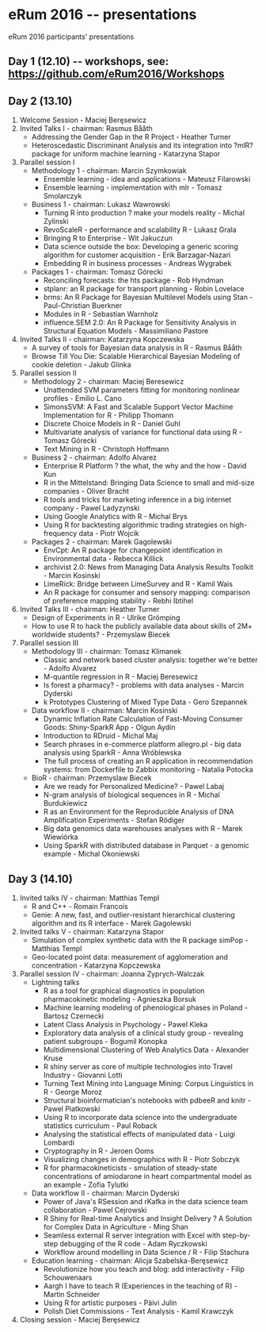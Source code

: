 # eRum 2016 -- presentations

eRum 2016 participants' presentations

## Day 1 (12.10) -- workshops, see: https://github.com/eRum2016/Workshops

## Day 2 (13.10)

1. Welcome Session - Maciej Beręsewicz
2. Invited Talks I - chairman: Rasmus Bååth
	+ Addressing the Gender Gap in the R Project - Heather Turner
	+ Heteroscedastic Discriminant Analysis and its integration into ?mlR? package for uniform machine learning - Katarzyna Stapor
3. Parallel session I
	+ Methodology 1 - chairman: Marcin Szymkowiak
		+ Ensemble learning - idea and applications - Mateusz Filarowski
		+ Ensemble learning - implementation with mlr - Tomasz Smolarczyk
	+ Business 1  - chairman: Lukasz Wawrowski
		+ Turning R into production ? make your models reality - Michal Zylinski
		+ RevoScaleR - performance and scalability R - Lukasz Grala
		+ Bringing R to Enterprise - Wit Jakuczun 
		+ Data science outside the box: Developing a generic scoring algorithm for customer acquisition - Erik Barzagar-Nazari
		+ Embedding R in business processes - Andreas Wygrabek
	+ Packages 1 - chairman: Tomasz Górecki
		+ Reconciling forecasts: the hts package - Rob Hyndman
		+ stplanr: an R package for transport planning  - Robin Lovelace
		+ brms: An R Package for Bayesian Multilevel Models using Stan - Paul-Christian Buerkner
		+ Modules in R - Sebastian Warnholz 
		+ influence.SEM 2.0: An R Package for Sensitivity Analysis in Structural Equation Models - Massimiliano Pastore
4. Invited Talks II  - chairman: Katarzyna Kopczewska
	+ A survey of tools for Bayesian data analysis in R - Rasmus Bååth
	+ Browse Till You Die: Scalable Hierarchical Bayesian Modeling of cookie deletion - Jakub Glinka
5. Parallel session II
	+ Methodology 2 - chairman: Maciej Beresewicz
		+ Unattended SVM parameters fitting for monitoring nonlinear profiles - Emilio L. Cano
		+ SimonsSVM: A Fast and Scalable Support Vector Machine Implementation for R - Philipp Thomann
		+ Discrete Choice Models in R - Daniel Guhl
		+ Multivariate analysis of variance for functional data using R - Tomasz Górecki
		+ Text Mining in R - Christoph Hoffmann
	+ Business 2 - chairman: Adolfo Alvarez
		+ Enterprise R Platform ? the what, the why and the how - David Kun
		+ R in the Mittelstand: Bringing Data Science to small and mid-size companies - Oliver Bracht
		+ R tools and tricks for marketing inference in a big internet company - Pawel Ladyzynski
		+ Using Google Analytics with R - Michal Brys
		+ Using R for backtesting algorithmic trading strategies on high-frequency data - Piotr Wojcik
	+ Packages 2  - chairman: Marek Gagolewski
		+ EnvCpt: An R package for changepoint identification in Environmental data - Rebecca Killick
		+ archivist 2.0: News from Managing Data Analysis Results Toolkit - Marcin Kosinski
		+ LimeRick: Bridge between LimeSurvey and R - Kamil Wais
		+ An R package for consumer and sensory mapping: comparison of preference mapping stability - Rebhi Ibtihel
6. Invited Talks III - chairman: Heather Turner
	+ Design of Experiments in R - Ulrike Grömping
	+ How to use R to hack the publicly available data about skills of 2M+ worldwide students? - Przemyslaw Biecek
7. Parallel session III
	+ Methodology III - chairman: Tomasz Klimanek
		+ Classic and network based cluster analysis: together we're better - Adolfo Alvarez
		+ M-quantile regression in R - Maciej Beresewicz
		+ Is forest a pharmacy? - problems with data analyses - Marcin Dyderski
		+ k Prototypes Clustering of Mixed Type Data - Gero Szepannek
	+ Data workflow II  - chairman: Marcin Kosinski
		+ Dynamic Inflation Rate Calculation of Fast-Moving Consumer Goods: Shiny-SparkR App - Olgun Aydin
		+ Introduction to RDruid - Michal Maj
		+ Search phrases in e-commerce platform allegro.pl - big data analysis using SparkR - Anna Wróblewska
		+ The full process of creating an R application in recommendation systems: from Dockerfile to Zabbix monitoring - Natalia Potocka
	+ BioR - chairman: Przemyslaw Biecek
		+ Are we ready for Personalized Medicine? - Pawel Labaj
		+ N-gram analysis of biological sequences in R - Michal Burdukiewicz
		+ R as an Environment for the Reproducible Analysis of DNA Amplification Experiments - Stefan Rödiger 
		+ Big data genomics data warehouses analyses with R - Marek Wiewiórka
		+ Using SparkR with distributed database in Parquet - a genomic example - Michal Okoniewski

## Day 3 (14.10)

1. Invited talks IV - chairman: Matthias Templ
	+ R and C++ - Romain Francois
	+ Genie: A new, fast, and outlier-resistant hierarchical clustering algorithm and its R interface - Marek Gagolewski
2. Invited talks V - chairman: Katarzyna Stapor
	+ Simulation of complex synthetic data with the R package simPop - Matthias Templ
	+ Geo-located point data: measurement of agglomeration and concentration - Katarzyna Kopczewska
3. Parallel session IV - chairman: Joanna Zyprych-Walczak
	+ Lightning talks
		+ R as a tool for graphical diagnostics in population pharmacokinetic modeling - Agnieszka Borsuk
		+ Machine learning modeling of phenological phases in Poland - Bartosz Czernecki
		+ Latent Class Analysis in Psychology - Pawel Kleka
		+ Exploratory data analysis of a clinical study group - revealing patient subgroups - Bogumil Konopka
		+ Multidimensional Clustering of Web Analytics Data - Alexander Kruse
		+ R shiny server as core of multiple technologies into Travel Industry - Giovanni Lotti
		+ Turning Text Mining into Language Mining: Corpus Linguistics in R - George Moroz
		+ Structural bioinformatician's notebooks with pdbeeR and knitr - Pawel Piatkowski
		+ Using R to incorporate data science into the undergraduate statistics curriculum - Paul Roback
		+ Analysing the statistical effects of manipulated data - Luigi Lombardi
		+ Cryptography in R - Jeroen Ooms
		+ Visualizing changes in demographics with R - Piotr Sobczyk
		+ R for pharmacokineticists - smulation of steady-state concentrations of amiodarone in heart compartmental model as an example - Zofia Tylutki
	+ Data workflow II - chairman: Marcin Dyderski
		+ Power of Java's RSession and rKafka in the data science team collaboration - Pawel Cejrowski
		+ R Shiny for Real-time Analytics and Insight Delivery ? A Solution for Complex Data in Agriculture - Ming Shan
		+ Seamless external R server integration with Excel with step-by-step debugging of the R code - Adam Ryczkowski
		+ Workflow around modelling in Data Science / R - Filip Stachura
	+ Education learning - chairman: Alicja Szabelska-Beręsewicz
		+ Revolutionize how you teach and blog: add interactivity - Filip Schouwenaars
		+ Aargh I have to teach R (Experiences in the teaching of R) - Martin Schneider
		+ Using R for artistic purposes - Päivi Julin
		+ Polish Diet Commissions - Text Analysis - Kamil Krawczyk
4. Closing session - Maciej Beręsewicz
